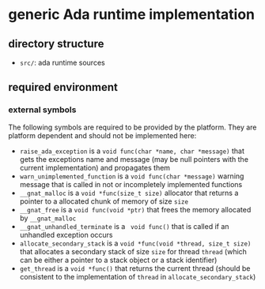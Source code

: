 # generic Ada runtime implementation

## directory structure

 - `src/`: ada runtime sources

## required environment

### external symbols

The following symbols are required to be provided by the platform. They are platform dependent and should not be implemented here:

 - `raise_ada_exception` is a `void func(char *name, char *message)` that gets the exceptions name and message (may be null pointers with the current implementation) and propagates them
 - `warn_unimplemented_function` is a `void func(char *message)` warning message that is called in not or incompletely implemented functions
 - `__gnat_malloc` is a `void *func(size_t size)` allocator that returns a pointer to a allocated chunk of memory of size `size`
 - `__gnat_free` is a `void func(void *ptr)` that frees the memory allocated by `__gnat_malloc`
 - `__gnat_unhandled_terminate` is a ` void func()` that is called if an unhandled exception occurs
 - `allocate_secondary_stack` is a `void *func(void *thread, size_t size)` that allocates a secondary stack of size `size` for thread `thread` (which can be either a pointer to a stack object or a stack identifier)
 - `get_thread` is a `void *func()` that returns the current thread (should be consistent to the implementation of `thread` in `allocate_secondary_stack`)
